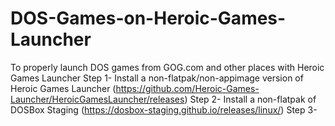 # DOS-Games-on-Heroic-Games-Launcher
To properly launch DOS games from GOG.com and other places with Heroic Games Launcher
Step 1- Install a non-flatpak/non-appimage version of Heroic Games Launcher (https://github.com/Heroic-Games-Launcher/HeroicGamesLauncher/releases)
Step 2- Install a non-flatpak of DOSBox Staging (https://dosbox-staging.github.io/releases/linux/)
Step 3- 
